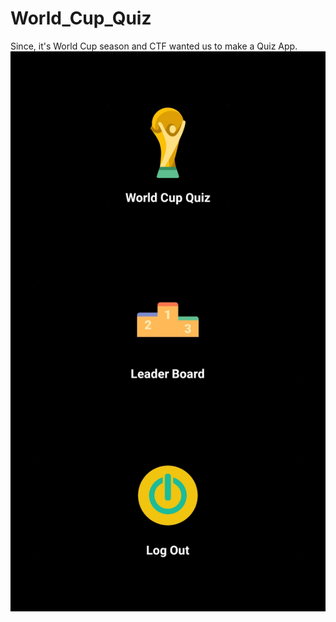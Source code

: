 # World_Cup_Quiz
Since, it's World Cup season and CTF wanted us to make a Quiz App. 
![alt text](https://github.com/Rooppesh/World_Cup_Quiz/blob/master/Screenshots/Dashboard.jpg)
